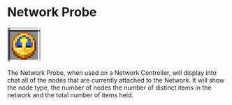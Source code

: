 # Network Probe

![Network Probe](../../.gitbook/assets/networks/item_network_probe.png)

The Network Probe, when used on a Network Controller, will display into chat all of the nodes that are currently attached to the Network. It will show the node type, the number of nodes the number of distinct items in the network and the total number of items held.
